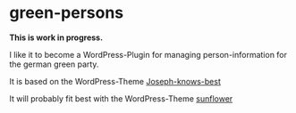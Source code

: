 # green-persons

__This is work in progress.__

I like it to become a WordPress-Plugin for
managing person-information for the german green party.

It is based on the WordPress-Theme [Joseph-knows-best](https://github.com/kre8tiv/Joseph-knows-best)

It will probably fit best with the WordPress-Theme [sunflower](https://github.com/codeispoetry/sunflower)

